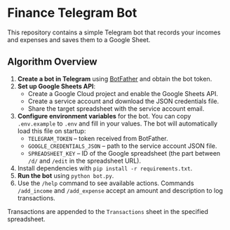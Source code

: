 # Finance Telegram Bot

This repository contains a simple Telegram bot that records your incomes and expenses and saves them to a Google Sheet.

## Algorithm Overview

1. **Create a bot in Telegram** using [BotFather](https://core.telegram.org/bots#botfather) and obtain the bot token.
2. **Set up Google Sheets API**:
   - Create a Google Cloud project and enable the Google Sheets API.
   - Create a service account and download the JSON credentials file.
   - Share the target spreadsheet with the service account email.
3. **Configure environment variables** for the bot. You can copy `.env.example`
   to `.env` and fill in your values. The bot will automatically load this file
   on startup:
   - `TELEGRAM_TOKEN` – token received from BotFather.
   - `GOOGLE_CREDENTIALS_JSON` – path to the service account JSON file.
   - `SPREADSHEET_KEY` – ID of the Google spreadsheet (the part between
     `/d/` and `/edit` in the spreadsheet URL).
4. Install dependencies with `pip install -r requirements.txt`.
5. **Run the bot** using `python bot.py`.
6. Use the `/help` command to see available actions. Commands `/add_income` and
   `/add_expense` accept an amount and description to log transactions.

Transactions are appended to the `Transactions` sheet in the specified spreadsheet.

